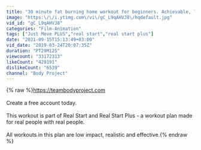 ```yaml
---
title: "30 minute fat burning home workout for beginners. Achievable, low impact results."
image: "https:\/\/i.ytimg.com\/vi\/gC_L9qAHVJ8\/hqdefault.jpg"
vid_id: "gC_L9qAHVJ8"
categories: "Film-Animation"
tags: ["Just Move PLUS","real start","real start plus"]
date: "2021-09-15T15:13:49+03:00"
vid_date: "2019-03-24T20:07:35Z"
duration: "PT29M12S"
viewcount: "33172313"
likeCount: "429191"
dislikeCount: "6539"
channel: "Body Project"
---
```

{% raw %}<a rel="nofollow" target="blank" href="https://teambodyproject.com">https://teambodyproject.com</a> <br /><br />Create a free account today. <br /><br />This workout is part of Real Start and Real Start Plus - a workout plan made for real people with real people. <br /><br />All workouts in this plan are low impact, realistic and effective.{% endraw %}
